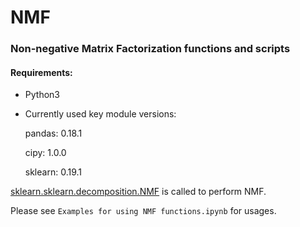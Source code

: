 # NMF

### Non-negative Matrix Factorization functions and scripts

#### Requirements:
* Python3
* Currently used key module versions:

    pandas: 0.18.1

    cipy: 1.0.0

    sklearn: 0.19.1

[sklearn.sklearn.decomposition.NMF](http://scikit-learn.org/stable/modules/generated/sklearn.decomposition.NMF.html) is called to perform NMF.

Please see `Examples for using NMF functions.ipynb` for usages.